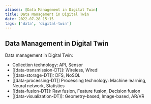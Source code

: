 ```yaml
---
aliases: [Data Management in Digital Twin]
title: Data Management in Digital Twin
date: 2022-07-28 15:15
tags: ['data', 'digital-twin']
---
```


## Data Management in Digital Twin

Data management in Digital Twin:

- Collection technology: API, Sensor
- [[data-transmission-DT]]: Wireless, Wired
- [[data-storage-DT]]: DFS, NoSQL
- [[data-processing-DT]] Processing technology: Machine learning, Neural network, Statistics
- [[data-fusion-DT]]: Raw fusion, Feature fusion, Decision fusion
- [[data-visualization-DT]]: Geometry-based, Image-based, AR/VR
